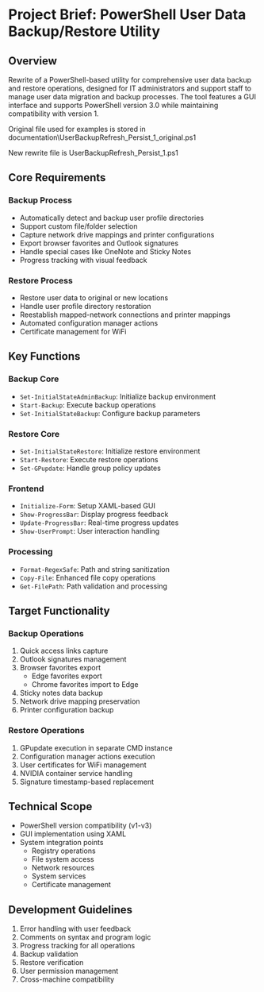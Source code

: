 # Project Brief: PowerShell User Data Backup/Restore Utility

## Overview
Rewrite of a PowerShell-based utility for comprehensive user data backup and restore operations, designed for IT administrators and support staff to manage user data migration and backup processes. The tool features a GUI interface and supports PowerShell version 3.0 while maintaining compatibility with version 1.

Original file used for examples is stored in documentation\UserBackupRefresh_Persist_1_original.ps1

New rewrite file is UserBackupRefresh_Persist_1.ps1

## Core Requirements

### Backup Process
- Automatically detect and backup user profile directories
- Support custom file/folder selection
- Capture network drive mappings and printer configurations
- Export browser favorites and Outlook signatures
- Handle special cases like OneNote and Sticky Notes
- Progress tracking with visual feedback

### Restore Process
- Restore user data to original or new locations
- Handle user profile directory restoration
- Reestablish mapped-network connections and printer mappings
- Automated configuration manager actions
- Certificate management for WiFi

## Key Functions

### Backup Core
- `Set-InitialStateAdminBackup`: Initialize backup environment
- `Start-Backup`: Execute backup operations
- `Set-InitialStateBackup`: Configure backup parameters

### Restore Core
- `Set-InitialStateRestore`: Initialize restore environment
- `Start-Restore`: Execute restore operations
- `Set-GPupdate`: Handle group policy updates

### Frontend
- `Initialize-Form`: Setup XAML-based GUI
- `Show-ProgressBar`: Display progress feedback
- `Update-ProgressBar`: Real-time progress updates
- `Show-UserPrompt`: User interaction handling

### Processing
- `Format-RegexSafe`: Path and string sanitization
- `Copy-File`: Enhanced file copy operations
- `Get-FilePath`: Path validation and processing

## Target Functionality

### Backup Operations
1. Quick access links capture
2. Outlook signatures management
3. Browser favorites export
   - Edge favorites export
   - Chrome favorites import to Edge
4. Sticky notes data backup
5. Network drive mapping preservation
6. Printer configuration backup

### Restore Operations
1. GPupdate execution in separate CMD instance
2. Configuration manager actions execution
3. User certificates for WiFi management
4. NVIDIA container service handling
5. Signature timestamp-based replacement

## Technical Scope
- PowerShell version compatibility (v1-v3)
- GUI implementation using XAML
- System integration points
  - Registry operations
  - File system access
  - Network resources
  - System services
  - Certificate management

## Development Guidelines
1. Error handling with user feedback
2. Comments on syntax and program logic
3. Progress tracking for all operations
4. Backup validation
5. Restore verification
6. User permission management
7. Cross-machine compatibility
